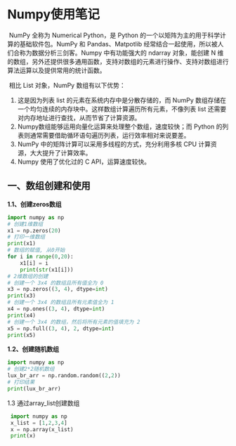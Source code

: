 # Numpy使用笔记

​		NumPy 全称为 Numerical Python，是 Python 的一个以矩阵为主的用于科学计算的基础软件包。NumPy 和 Pandas、Matpotlib 经常结合一起使用，所以被人们合称为数据分析三剑客。Numpy 中有功能强大的 ndarray 对象，能创建 N 维的数组，另外还提供很多通用函数，支持对数组的元素进行操作、支持对数组进行算法运算以及提供常用的统计函数。

​		相比 List 对象，NumPy 数组有以下优势：

1. 这是因为列表 list 的元素在系统内存中是分散存储的，而 NumPy 数组存储在一个均匀连续的内存块中。这样数组计算遍历所有元素，不像列表 list 还需要对内存地址进行查找，从而节省了计算资源。
2. Numpy数组能够运用向量化运算来处理整个数组，速度较快；而 Python 的列表则通常需要借助循环语句遍历列表，运行效率相对来说要差。
3. NumPy 中的矩阵计算可以采用多线程的方式，充分利用多核 CPU 计算资源，大大提升了计算效率。
4. Numpy 使用了优化过的 C API，运算速度较快。

## 一、数组创建和使用

**1.1、创建zeros数组**

```python
import numpy as np
# 创建1维数组
x1 = np.zeros(20)
# 打印一维数组
print(x1)
# 数组的赋值, 从0开始
for i in range(0,20):
    x1[i] = i
    print(str(x1[i]))
# 2维数组的创建
# 创建一个 3x4 的数组且所有值全为 0
x3 = np.zeros((3, 4), dtype=int)
print(x3)
# 创建一个 3x4 的数组且所有元素值全为 1
x4 = np.ones((3, 4), dtype=int)
print(x4)
# 创建一个 3x4 的数组，然后将所有元素的值填充为 2
x5 = np.full((3, 4), 2, dtype=int)
print(x5)
```

**1.2、创建随机数组**

```python
import numpy as np
# 创建2*2随机数组
lux_br_arr = np.random.random((2,2))
# 打印结果
print(lux_br_arr)
```

1.3 通过array_list创建数组

```python
 import numpy as np
 x_list = [1,2,3,4]
 x = np.array(x_list)
 print(x)
```

